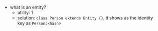 - what is an entity?
  - utility: 1
  - solution: `class Person extends Entity {}`, it shows as the identity key as `Person:<hash>`
